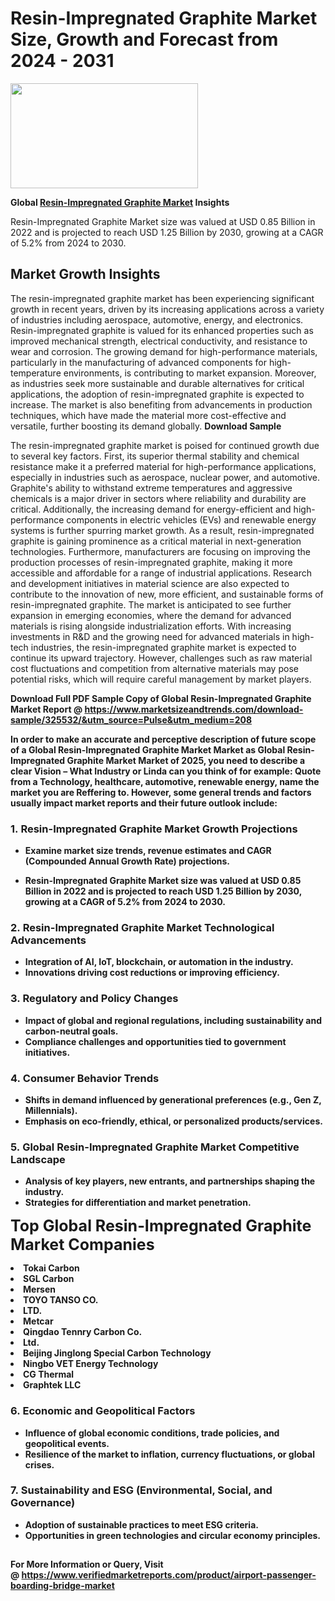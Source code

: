 <H1>Resin-Impregnated Graphite Market Size, Growth and Forecast from 2024 - 2031</H1><img class="aligncenter size-medium wp-image-584254" src="https://thirdeyenews.in/wp-content/uploads/2024/09/Global-Market-Research-300x168.jpeg" alt="" width="300" height="168" /><p><strong>Global&nbsp;<a href="https://www.marketsizeandtrends.com/download-sample/325532/&amp;utm_source=Pulse&amp;utm_medium=208">Resin-Impregnated Graphite Market</a> Insights</strong></p><p>Resin-Impregnated Graphite Market size was valued at USD 0.85 Billion in 2022 and is projected to reach USD 1.25 Billion by 2030, growing at a CAGR of 5.2% from 2024 to 2030.</p><p><h2>Market Growth Insights</h2> <p>The resin-impregnated graphite market has been experiencing significant growth in recent years, driven by its increasing applications across a variety of industries including aerospace, automotive, energy, and electronics. Resin-impregnated graphite is valued for its enhanced properties such as improved mechanical strength, electrical conductivity, and resistance to wear and corrosion. The growing demand for high-performance materials, particularly in the manufacturing of advanced components for high-temperature environments, is contributing to market expansion. Moreover, as industries seek more sustainable and durable alternatives for critical applications, the adoption of resin-impregnated graphite is expected to increase. The market is also benefiting from advancements in production techniques, which have made the material more cost-effective and versatile, further boosting its demand globally. <strong>Download Sample</strong> <p>The resin-impregnated graphite market is poised for continued growth due to several key factors. First, its superior thermal stability and chemical resistance make it a preferred material for high-performance applications, especially in industries such as aerospace, nuclear power, and automotive. Graphite's ability to withstand extreme temperatures and aggressive chemicals is a major driver in sectors where reliability and durability are critical. Additionally, the increasing demand for energy-efficient and high-performance components in electric vehicles (EVs) and renewable energy systems is further spurring market growth. As a result, resin-impregnated graphite is gaining prominence as a critical material in next-generation technologies. Furthermore, manufacturers are focusing on improving the production processes of resin-impregnated graphite, making it more accessible and affordable for a range of industrial applications. Research and development initiatives in material science are also expected to contribute to the innovation of new, more efficient, and sustainable forms of resin-impregnated graphite. The market is anticipated to see further expansion in emerging economies, where the demand for advanced materials is rising alongside industrialization efforts. With increasing investments in R&D and the growing need for advanced materials in high-tech industries, the resin-impregnated graphite market is expected to continue its upward trajectory. However, challenges such as raw material cost fluctuations and competition from alternative materials may pose potential risks, which will require careful management by market players. <strong></p><p><span class=""><strong>Download Full PDF Sample Copy of Global Resin-Impregnated Graphite Market Report</strong> @ <a href="https://www.marketsizeandtrends.com/download-sample/325532/&amp;utm_source=Pulse&amp;utm_medium=208" target="_blank">https://www.marketsizeandtrends.com/download-sample/325532/&amp;utm_source=Pulse&amp;utm_medium=208</a></span></p><p>In order to make an accurate and perceptive description of future scope of a Global&nbsp;Resin-Impregnated Graphite Market Market as Global&nbsp;Resin-Impregnated Graphite Market Market of 2025, you need to describe a clear Vision &ndash; What Industry or Linda can you think of for example: Quote from a Technology, healthcare, automotive, renewable energy, name the market you are Reffering to. However, some general trends and factors usually impact market reports and their future outlook include:</p><h3>1.&nbsp;<strong>Resin-Impregnated Graphite Market Growth Projections</strong></h3><ul><li>Examine market size trends, revenue estimates and CAGR (Compounded Annual Growth Rate) projections.</li><li><p>Resin-Impregnated Graphite Market size was valued at USD 0.85 Billion in 2022 and is projected to reach USD 1.25 Billion by 2030, growing at a CAGR of 5.2% from 2024 to 2030.</p></li></ul><h3>2.&nbsp;<strong>Resin-Impregnated Graphite Market Technological Advancements</strong></h3><ul><li>Integration of AI, IoT, blockchain, or automation in the industry.</li><li>Innovations driving cost reductions or improving efficiency.</li></ul><h3>3.&nbsp;<strong>Regulatory and Policy Changes</strong></h3><ul><li>Impact of global and regional regulations, including sustainability and carbon-neutral goals.</li><li>Compliance challenges and opportunities tied to government initiatives.</li></ul><h3>4.&nbsp;<strong>Consumer Behavior Trends</strong></h3><ul><li>Shifts in demand influenced by generational preferences (e.g., Gen Z, Millennials).</li><li>Emphasis on eco-friendly, ethical, or personalized products/services.</li></ul><h3>5.&nbsp;<strong>Global Resin-Impregnated Graphite Market Competitive Landscape</strong></h3><ul><li>Analysis of key players, new entrants, and partnerships shaping the industry.</li><li>Strategies for differentiation and market penetration.</li></ul><p data-pm-slice="1 1 []"><span style="color: inherit; font-family: inherit; font-size: 25px;">Top Global Resin-Impregnated Graphite Market Companies</span></p><div class="" data-test-id=""><p><li>Tokai Carbon</li><li> SGL Carbon</li><li> Mersen</li><li> TOYO TANSO CO.</li><li> LTD.</li><li> Metcar</li><li> Qingdao Tennry Carbon Co.</li><li> Ltd.</li><li> Beijing Jinglong Special Carbon Technology</li><li> Ningbo VET Energy Technology</li><li> CG Thermal</li><li> Graphtek LLC</li></p></div><h3>6.&nbsp;<strong>Economic and Geopolitical Factors</strong></h3><ul><li>Influence of global economic conditions, trade policies, and geopolitical events.</li><li>Resilience of the market to inflation, currency fluctuations, or global crises.</li></ul><h3>7.&nbsp;<strong>Sustainability and ESG (Environmental, Social, and Governance)</strong></h3><ul><li>Adoption of sustainable practices to meet ESG criteria.</li><li>Opportunities in green technologies and circular economy principles.</li></ul><h2><strong style="font-size: 14px;">For More Information or Query, Visit @&nbsp;</strong><a style="background-color: #ffffff; font-size: 14px;" href="https://www.marketsizeandtrends.com/report/resin-impregnated-graphite-market/" target="_blank">https://www.verifiedmarketreports.com/product/airport-passenger-boarding-bridge-market</a></h2>
